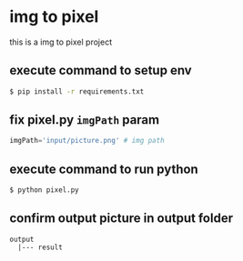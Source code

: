 # img to pixel

this is a img to pixel project

## execute command to setup env

```sh
$ pip install -r requirements.txt
```
## fix pixel.py `imgPath` param

```py 
imgPath='input/picture.png' # img path
```

## execute command to run python

```sh
$ python pixel.py
```


## confirm output picture in output folder

```
output
  |--- result
```
